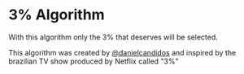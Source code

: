 # 3% Algorithm

With this algorithm only the 3% that deserves will be selected.

This algorithm was created by [@danielcandidos](https://github.com/danielcandidos) and inspired by the brazilian TV show produced by Netflix called "3%"
